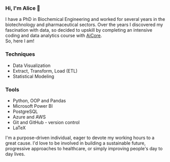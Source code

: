 ### Hi, I'm Alice 👋

I have a PhD in Biochemical Engineering and worked for several years in the biotechnology and pharmaceutical sectors. Over the years I discovered my fascination with data, so decided to upskill by completing an intensive coding and data analytics course with [AiCore](https://www.theaicore.com/).
\
So, here I am! 
### Techniques
- Data Visualization
- Extract, Transform, Load (ETL)
- Statistical Modeling 
### Tools
- Python, OOP and Pandas
- Microsoft Power BI
- PostgreSQL
- Azure and AWS
- Git and GitHub - version control
- LaTeX

I'm a purpose-driven individual, eager to devote my working hours to a great cause. I'd love to be involved in building a sustainable future, progressive approaches to healthcare, or simply improving people's day to day lives.  
<!--
**armazzer/armazzer** is a ✨ _special_ ✨ repository because its `README.md` (this file) appears on your GitHub profile.

Here are some ideas to get you started:

- 🔭 I’m currently working on ...
- 🌱 I’m currently learning ...
- 👯 I’m looking to collaborate on ...
- 🤔 I’m looking for help with ...
- 💬 Ask me about ...
- 📫 How to reach me: ...
- 😄 Pronouns: ...
- ⚡ Fun fact: ...
-->
